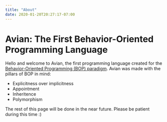 ```yaml
---
title: "About"
date: 2020-01-20T20:27:17-07:00
---
```


# Avian: The First Behavior-Oriented Programming Language

Hello and welcome to Avian, the first programming language created for the [Behavior-Oriented Programming (BOP) paradigm](https://avian-lang.org/bop/).
Avian was made with the pillars of BOP in mind:

- Explicitness over implicitness
- Appointment
- Inheritence
- Polymorphism

The rest of this page will be done in the near future. Please be patient during this time :)